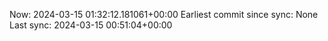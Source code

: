 Now: 2024-03-15 01:32:12.181061+00:00 Earliest commit since sync: None Last sync: 2024-03-15 00:51:04+00:00
